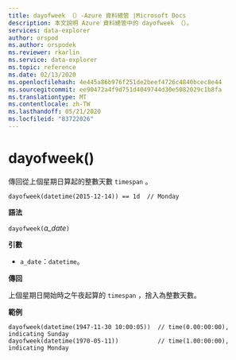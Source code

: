 ```yaml
---
title: dayofweek （）-Azure 資料總管 |Microsoft Docs
description: 本文說明 Azure 資料總管中的 dayofweek （）。
services: data-explorer
author: orspod
ms.author: orspodek
ms.reviewer: rkarlin
ms.service: data-explorer
ms.topic: reference
ms.date: 02/13/2020
ms.openlocfilehash: 4e445a86b976f251de2beef4726c4840bcec8e44
ms.sourcegitcommit: ee90472a4f9d751d4049744d30e5082029c1b8fa
ms.translationtype: MT
ms.contentlocale: zh-TW
ms.lasthandoff: 05/21/2020
ms.locfileid: "83722026"
---
```

# <a name="dayofweek"></a>dayofweek()

傳回從上個星期日算起的整數天數 `timespan` 。

```kusto
dayofweek(datetime(2015-12-14)) == 1d  // Monday
```

**語法**

`dayofweek(`*a_date*`)`

**引數**

* `a_date`：`datetime`。

**傳回**

上個星期日開始時之午夜起算的 `timespan` ，捨入為整數天數。

**範例**

```kusto
dayofweek(datetime(1947-11-30 10:00:05))  // time(0.00:00:00), indicating Sunday
dayofweek(datetime(1970-05-11))           // time(1.00:00:00), indicating Monday
```
